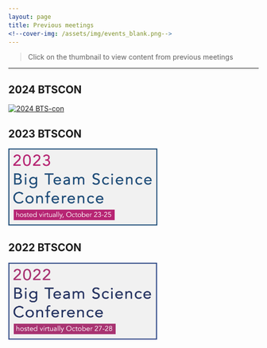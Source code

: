 ```yaml
---
layout: page
title: Previous meetings
<!--cover-img: /assets/img/events_blank.png-->
---
```


> Click on the thumbnail to view content from previous meetings

***

<section>
  <div class="container">
    <div class="row" align="center">
      <div class="col-sm-6" align="left">
        <h2>2024 BTSCON</h2>
        <a href="{{site.baseurl}}/2024btscon/"><img src="/assets/img/BTSCon2024_logo.png" alt="2024 BTS-con" width="300"></a><br>
      </div>
    </div>
    <div class="col-sm-6" align="left">
      <div class="col-sm-6" align="left">
        <h2>2023 BTSCON</h2>
        <a href="{{site.baseurl}}/2023btscon/"><img src="/assets/img/BTSCon2023_logo.png" alt="2023 BTS-con" width="300"></a><br>
      </div>
    </div>
    <div class="col-sm-6" align="left">
      <div class="col-sm-6" align="left">
        <h2>2022 BTSCON</h2>
        <a href="{{site.baseurl}}/2022btscon/"><img src="/assets/img/BTSCon2022_logo.png" alt="2022 BTS-con" width="300"></a><br>
      </div>
    </div>
  </div>
</section>

